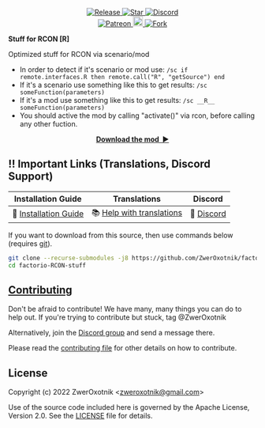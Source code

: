 <!-- <p align="center">
  <img
    width="250"
    src="thumbnail.png"
    alt="thumbnail"
  />
</p> -->

<p align="center">
  <a href="https://github.com/ZwerOxotnik/factorio-RCON-stuff/tags">
    <img src="https://img.shields.io/github/tag/ZwerOxotnik/factorio-RCON-stuff.svg?label=Release&color=FF5500" alt="Release">
  </a>
  <a href="https://github.com/ZwerOxotnik/factorio-RCON-stuff/stargazers">
    <img src="https://img.shields.io/github/stars/ZwerOxotnik/factorio-RCON-stuff.svg?label=Stars&color=F08125" alt="Star">
  </a>
  <a href="https://discordapp.com/invite/YyJVUCa">
    <img src="https://discordapp.com/api/guilds/480103519769067542/widget.png?style=shield" alt="Discord">
  <br/>
  <a href="https://www.patreon.com/ZwerOxotnik">
    <img src="https://ionicabizau.github.io/badges/patreon.svg" alt="Patreon">
  <a href="https://ko-fi.com/zweroxotnik">
    <img src="https://www.buymeacoffee.com/assets/img/guidelines/download-assets-sm-2.svg" height="20" alt="Buy me a coffee">
  <a href="http://github.com/ZwerOxotnik/factorio-RCON-stuff/fork">
    <img src="https://img.shields.io/github/forks/ZwerOxotnik/factorio-RCON-stuff.svg?label=Forks&color=7889DD" alt="Fork">
  </a>
</p>

<p align="center">
</p>


**Stuff for RCON [R]**

Optimized stuff for RCON via scenario/mod

* In order to detect if it's scenario or mod use: `/sc if remote.interfaces.R then remote.call("R", "getSource") end`
* If it's a scenario use something like this to get results: `/sc someFunction(parameters)`
* If it's a mod use something like this to get results: `/sc __R__ someFunction(parameters)`
* You should active the mod by calling "activate()" via rcon, before calling any other fuction.

<p align="center">
<a href="https://mods.factorio.com/mod/R/downloads"><strong>Download the mod&nbsp;&nbsp;▶</strong></a>
</p>


‼️ Important Links (Translations, Discord Support)
---------------------------------------------------------------

| Installation Guide | Translations | Discord |
| ------------------ | ------------ | ------- |
| 📖 [Installation Guide](https://wiki.factorio.com/index.php?title=Installing_Mods) | 📚 [Help with translations](https://crowdin.com/project/factorio-mods-localization) | 🦜 [Discord](https://discord.gg/zYTM3rZM4T) |

If you want to download from this source, then use commands below (requires [git](https://git-scm.com/downloads)).

```bash
git clone --recurse-submodules -j8 https://github.com/ZwerOxotnik/factorio-RCON-stuff
cd factorio-RCON-stuff
```

[Contributing](/CONTRIBUTING.md)
--------------------------------

Don't be afraid to contribute! We have many, many things you can do to help out. If you're trying to contribute but stuck, tag @ZwerOxotnik

Alternatively, join the [Discord group](https://discordapp.com/invite/YyJVUCa) and send a message there.

Please read the [contributing file](/CONTRIBUTING.md) for other details on how to contribute.


License
-------
Copyright (c) 2022 ZwerOxotnik \<zweroxotnik@gmail.com\>

Use of the source code included here is governed by the Apache License, Version 2.0. See the [LICENSE](/LICENSE) file for details.

[homepage]: http://mods.factorio.com/mod/factorio-RCON-stuff
[ZwerOxotnik]: github.com/ZwerOxotnik/
